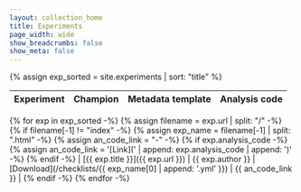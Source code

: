 ```yaml
---
layout: collection_home
title: Experiments
page_width: wide
show_breadcrumbs: false
show_meta: false
---
```


{% assign exp_sorted = site.experiments | sort: "title" %}

| Experiment | Champion | Metadata template | Analysis code |
| ---------- | -------- | ----------------- | ------------- |
{% for exp in exp_sorted -%}
    {% assign filename = exp.url | split: "/" -%}
    {% if filename[-1] != "index" -%}
        {% assign exp_name = filename[-1] | split: ".html" -%}
        {% assign an_code_link = "-" -%}
        {% if exp.analysis_code -%}
            {% assign an_code_link = '[Link](' | append: exp.analysis_code | append: ')' -%}
        {% endif -%}
        | [{{ exp.title }}]({{ exp.url }}) | {{ exp.author }} | [Download](/checklists/{{ exp_name[0] | append: '.yml' }}) | {{ an_code_link }} |
    {% endif -%}
{% endfor -%}
